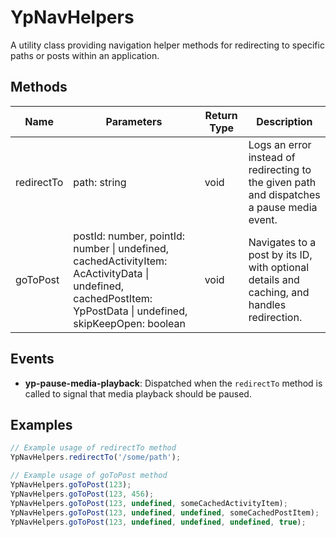 # YpNavHelpers

A utility class providing navigation helper methods for redirecting to specific paths or posts within an application.

## Methods

| Name         | Parameters                                                                 | Return Type | Description                                                                                   |
|--------------|----------------------------------------------------------------------------|-------------|-----------------------------------------------------------------------------------------------|
| redirectTo   | path: string                                                               | void        | Logs an error instead of redirecting to the given path and dispatches a pause media event.    |
| goToPost     | postId: number, pointId: number \| undefined, cachedActivityItem: AcActivityData \| undefined, cachedPostItem: YpPostData \| undefined, skipKeepOpen: boolean | void        | Navigates to a post by its ID, with optional details and caching, and handles redirection.    |

## Events

- **yp-pause-media-playback**: Dispatched when the `redirectTo` method is called to signal that media playback should be paused.

## Examples

```typescript
// Example usage of redirectTo method
YpNavHelpers.redirectTo('/some/path');

// Example usage of goToPost method
YpNavHelpers.goToPost(123);
YpNavHelpers.goToPost(123, 456);
YpNavHelpers.goToPost(123, undefined, someCachedActivityItem);
YpNavHelpers.goToPost(123, undefined, undefined, someCachedPostItem);
YpNavHelpers.goToPost(123, undefined, undefined, undefined, true);
```